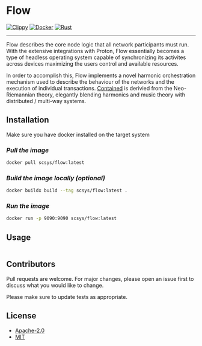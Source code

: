 # Flow

[![Clippy](https://github.com/scattered-systems/flow/actions/workflows/clippy.yml/badge.svg)](https://github.com/scattered-systems/flow/actions/workflows/clippy.yml)
[![Docker](https://github.com/scattered-systems/flow/actions/workflows/docker.yml/badge.svg)](https://github.com/scattered-systems/flow/actions/workflows/docker.yml)
[![Rust](https://github.com/scattered-systems/flow/actions/workflows/rust.yml/badge.svg)](https://github.com/scattered-systems/flow/actions/workflows/rust.yml)

***

Flow describes the core node logic that all network participants must run. With the extensive integrations with Proton, Flow essentially becomes a 
type of headless operating system capable of synchronizing its activites across devices maximizing the users control and available resources.

In order to accomplish this, Flow implements a novel harmonic orchestration mechanism used to describe the behaviour of the networks and the execution 
of individual transactions. [Contained](https://github.com/FL03/contained) is derivied from the Neo-Riemannian theory, elegantly blending
harmonics and music theory with distributed / multi-way systems. 

## Installation

Make sure you have docker installed on the target system

### *Pull the image*

```bash
docker pull scsys/flow:latest
```

### *Build the image locally (optional)*

```bash
docker buildx build --tag scsys/flow:latest .
```

### *Run the image*

```bash
docker run -p 9090:9090 scsys/flow:latest
```

## Usage

```bash

```

## Contributors

Pull requests are welcome. For major changes, please open an issue first to discuss what you would like to change.

Please make sure to update tests as appropriate.

## License

* [Apache-2.0](https://choosealicense.com/licenses/apache-2.0/)
* [MIT](https://choosealicense.com/licenses/mit/)
